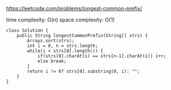 https://leetcode.com/problems/longest-common-prefix/

time complexity: O(n)
space complexity: O(1)
```
class Solution {
    public String longestCommonPrefix(String[] strs) {
        Arrays.sort(strs);
        int i = 0, n = strs.length;
        while(i < strs[0].length()) {
            if(strs[0].charAt(i) == strs[n-1].charAt(i)) i++;
            else break;
        }
        return i != 0? strs[0].substring(0, i): "";
    }
}
```